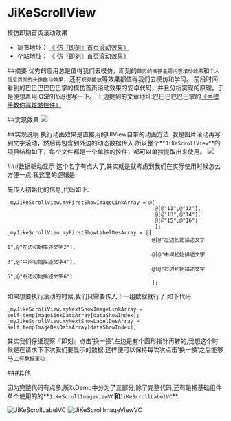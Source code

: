 # JiKeScrollView
模仿即刻首页滚动效果

- 简书地址：
[《 仿『即刻』首页滚动效果》](http://www.jianshu.com/p/1b3ccfba1f6f)
- 个站地址：
[《 仿『即刻』首页滚动效果》](http://www.lilongcnc.cc/2016/11/24/24-%E4%BB%BF%E3%80%8E%E5%8D%B3%E5%88%BB%E3%80%8F%E9%A6%96%E9%A1%B5%E6%BB%9A%E5%8A%A8%E6%95%88%E6%9E%9C/?preview_id=272&preview_nonce=59ece59ecb&post_format=standard&preview=true)

##摘要
  优秀的应用总是值得我们去模仿，即刻的`首页的推荐主题内容滚动效果`和`个人信息页面的头像拖动效果`，还有`视频播放`等效果都值得我们去模仿和学习。 前段时间看到的巴巴巴巴巴巴掌的模仿首页滚动效果的安卓代码，并且分析实现的原理，于是便想着用iOS的代码也写一下。
上边提到的文章地址:巴巴巴巴巴巴掌的[《手摸手教你写炫酷控件》](https://github.com/JeasonWong/JikeGallery) 

##实现效果
![](http://www.lilongcnc.cc/lauren_picture/20161123/JikeScrollView.gif)

##实现说明
执行动画效果是直接用的UIView自带的动画方法.
我是图片滚动再写到文字滚动，然后再包含到外边的动态数据传入.所以整个**`JiKeScrollView`**的项目结构如下，每个文件都是一个单独的控件，都可以单独提取出来使用。
![](http://upload-images.jianshu.io/upload_images/594219-8be99cd7d49ed223.png?imageMogr2/auto-orient/strip%7CimageView2/2/w/1240)



###数据驱动显示
这个名字有点大了,其实就是就考虑到我们在实际使用时候怎么方便一点.我这里的逻辑是:

先传入初始化的信息,代码如下:

    _myJikeScrollView.myFirstShowImageLinkArray = @[
                                                    @[@"11",@"12"],
                                                    @[@"13",@"14"],
                                                    @[@"15",@"16"]
                                                    ];
    _myJikeScrollView.myFirstShowLabelDesArray = @[
                                                   @[@"左边初始描述文字1",@"左边初始描述文字2"],
                                                   @[@"中间初始描述文字3",@"中间初始描述文字4"],
                                                   @[@"右边初始描述文字5",@"右边初始描述文字6"]
                                                   ];


如果想要执行滚动的时候,我们只需要传入下一组数据就行了,如下代码:

    _myJikeScrollView.myNextShowImageLinkArray = self.tempImageLinkDataArray[dataShowIndex];
    _myJikeScrollView.myNextShowLabelDesArray = self.tempImageDesDataArray[dataShowIndex];
    

其实我们仔细观察『即刻』点击'换一换',左边是有个圆形指针再转的,我想这个时候是在请求下下次我们要显示的数据.这样便可以保持每次次点击'换一换'之后能够马上`有数据滚动`.


###其他

因为完整代码有点多,所以Demo中分为了三部分,除了完整代码,还有是把基础组件单个使用的的**`JiKeScrollImageViewVC`**和**`JiKeScrollLabelVC`**.

![JiKeScrollLabelVC](http://upload-images.jianshu.io/upload_images/594219-f0f5897e74bd616a.gif?imageMogr2/auto-orient/strip)
![JiKeScrollImageViewVC](http://upload-images.jianshu.io/upload_images/594219-3893820864ff4c70.gif?imageMogr2/auto-orient/strip)





